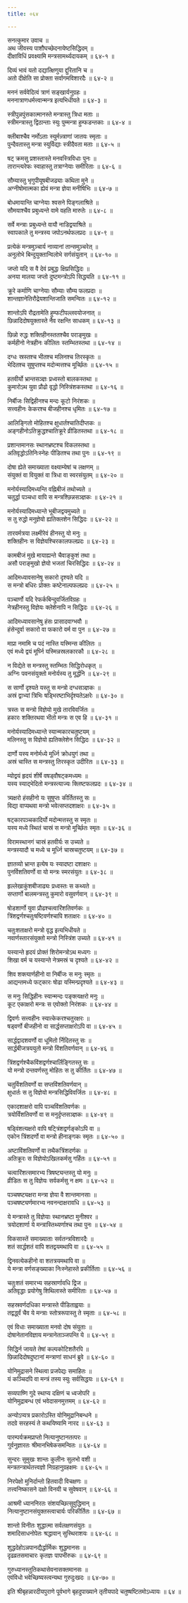 ```yaml
---
title: ०६४

---
```

सनत्कुमार उवाच ॥  
अथ जीवस्य पाशौघच्छेदनायेष्टसिद्धिदम् ॥  
दीक्षाविधिं प्रवक्ष्यामि मन्त्रसामर्थ्यदायकम् ॥ ६४-१ ॥  
  
दिव्यं भावं यतो दद्यात्क्षिणुया द्दुरितानि च ॥  
अतो दीक्षेति सा प्रोक्ता सर्वागमविशारदैः ॥ ६४-२ ॥  
  
मननं सर्ववेदित्वं त्राणं सङ्खार्यनुग्रहः ॥  
मननात्राणधर्मत्त्वान्मन्त्र इत्यभिधीयते ॥ ६४-३ ॥  
  
स्त्रीपुन्नपुंसकात्मानस्ते मन्त्रास्तु त्रिधा मताः ॥  
स्त्रीमन्त्रास्तु द्विठान्ताः स्युः पुम्मन्त्रा हुम्फडन्तकाः ॥ ६४-४ ॥  
  
क्लीबाश्चैव नर्मोऽताः स्युर्मन्न्त्राणां जातयः स्मृताः ॥  
पुन्दैवतास्तु मन्त्रा स्युर्विद्याः स्त्रीदैवता मताः ॥ ६४-५ ॥  
  
षट् क्रमसु प्रशस्तास्ते मनवस्त्रिविधाः पुनः ॥  
तारान्त्यरेफः स्वाहास्तु तत्राग्नेयाः समीरिताः ॥ ६४-६ ॥  
  
सौम्यास्तु भृगुपीयूषबीजढ्याः कथिता मुने ॥  
अग्नीषोमात्मका ह्येवं मन्त्रा ज्ञेया मनीषिभिः ॥ ६४-७ ॥  
  
बोधमायान्ति चाग्नेयाः श्वसने पिङ्गलाश्रिते ॥  
सौमयाश्चैव प्रबुध्यन्ते वामे वहति मारुतेः ॥ ६४-८ ॥  
  
सर्वे मन्त्राः प्रबुध्यन्ते वायौ नाडिद्वयाश्रिते ॥  
स्वापकाले तु मन्त्रस्य जपोऽनर्थफलप्रदः ॥ ६४-९ ॥  
  
प्रत्येकं मन्त्रमुञ्चार्य नाव्यानां तान्समुञ्चरेत् ॥  
अनुलोभे बिन्दुयुक्तान्विलोभे सर्गसंयुतान् ॥ ६४-१० ॥  
  
जप्तो यदि स वै देवं प्रबुद्धः क्षिप्रसिद्धिदः ॥  
अनया मालया जप्तो दुष्टमन्त्रोऽपि सिद्ध्यति ॥ ६४-११ ॥  
  
क्रूरे कर्माणि चाग्नेयाः सौम्याः सौम्य फलप्रदाः ॥  
शान्तज्ञानेतिरौद्रेयशान्तिजाति समन्वितः ॥ ६४-१२ ॥  
  
शान्तोऽपि रौद्रतामेति हुम्फटीपल्लवयोजनात् ॥  
छिन्नादिदोषयुक्तास्ते नैव रक्षन्ति साधकम् ॥ ६४-१३ ॥  
  
छिन्नो रुद्धः शक्तिहीनस्ततश्चैव पराङ्मुखः ॥  
कर्महीनो नेत्रहीनः कीलितः स्तम्भितस्तथा ॥ ६४-१४ ॥  
  
दग्धः स्रस्तश्च भीतश्च मलिनश्च तिरस्कृतः ॥  
भेदितश्च सुषुप्तश्च मदोन्मत्तश्च मूर्च्छितः ॥ ६४-१५ ॥  
  
हतवीर्यो भ्रान्तसञ्ज्ञः प्रध्वस्तो बालकस्तथा ॥  
कुमारोऽथ युवा प्रौढो वृद्धो निस्त्रिंशकस्तथा ॥ ६४-१६ ॥  
  
निर्बीजः सिद्विहीनश्च मन्दः कूटो निरंशकः ॥  
सत्त्वहीनः केकरश्च बीजहीनश्च धृमितः ॥ ६४-१७ ॥  
  
आलिङ्गितो मोहितश्च क्षुधार्तश्चातिदीप्तकः ॥  
अङ्गहीनोऽतिक्रुद्धश्चातिक्रूरे व्रीडितस्तथा ॥ ६४-१८ ॥  
  
प्रशान्तमानसः स्थानभ्रष्टश्च विकलस्तथा ॥  
अतिवृद्धोऽतिनिःस्नेहः पीडितश्च तथा पुनः ॥ ६४-१९ ॥  
  
दोषा ह्येते समाख्याता वक्ष्याम्येषां च लक्षणम् ॥  
संयुक्तं वा वियुक्तं वा त्रिधा वा स्वरसंयुतम् ॥ ६४-२० ॥  
  
मनोर्यस्यादिमध्यन्ति वह्निबीजं तथोच्यते ॥  
चतुर्द्धा पञ्चधा वापि स मन्त्रश्छिन्नसञ्ज्ञकः ॥ ६४-२१ ॥  
  
मनोर्यस्यादिमध्यान्ते भूबीजद्वयमुच्यते ॥  
स तु रुद्धो मनुज्ञेयो ह्यतिक्लशेन सिद्धिदः ॥ ६४-२२ ॥  
  
तारवर्मत्रया लक्ष्मीरेवं हीनस्तु यो मनुः ॥  
शक्तिहीनः स विज्ञेयश्चिरकालफलप्रदः ॥ ६४-२३ ॥  
  
कामबीजं मुखे मायाह्यन्ते चैवाङ्कुशं तथा ॥  
असौ पराङ्मुखो ज्ञेयो भजतां चिरसिद्धिदः ॥ ६४-२४ ॥  
  
आदिमध्यावसानेषु सकारो दृश्यते यदि ॥  
स मन्त्रो बधिरः प्रोक्तः कष्टेनाल्पफलप्रदः ॥ ६४-२५ ॥  
  
पञ्चार्णो यदि रेफर्कबिन्दुवर्जितविग्रहः ॥  
नेत्रहीनस्तु विज्ञेयः क्लेशेनापि न सिद्धिदः ॥ ६४-२६ ॥  
  
आदिमध्यावसानेषु हंसः प्रासादवाग्भवौ ॥  
हंसेन्दुर्वा सकारो वा फकारो वर्म वा पुन ॥ ६४-२७ ॥  
  
माप्रा नमामि च पदं नास्ति यस्मिन्स कीलितः ॥  
एवं मध्ये द्वयं मूर्घ्नि यस्मिन्नस्रलकारकौ ॥ ६४-२८ ॥  
  
न विद्येते स मन्त्रस्तु स्तम्भितः सिद्धिरोधकृत् ॥  
अग्निः पवनसंयुक्तो मनोर्यस्य तु मूर्द्धनि ॥ ६४-२९ ॥  
  
स सार्णो दृश्यते यस्तु स मन्त्रो दग्धसञ्ज्ञकः ॥  
अस्रं द्वाभ्यां त्रिभिः षड्भिरष्टाभिर्दृश्यतेऽक्षरेः ॥ ६४-३० ॥  
  
त्रस्तः स मन्त्रो विज्ञेयो मुखे तारविवर्जितः ॥  
हकारः शक्तिरथवा भीतो मन्त्रः स एव हि ॥ ६४-३१ ॥  
  
मनोर्यस्यादिमध्यान्ते स्यान्मकारचतुष्टयम् ॥  
मलिनस्तु स विज्ञेयो ह्यतिक्लेशेन सिद्धिदः ॥ ६४-३२ ॥  
  
दार्णो यस्य मनोर्मध्ये मूर्ध्नि क्रोधयुगं तथा ॥  
अस्रं चास्ति स मन्त्रस्तु तिरस्कृत उदीरितः ॥ ६४-३३ ॥  
  
म्योद्वयं हृदयं शीर्षे वषड्वौषट्कमध्यमः ॥  
यस्य स्याद्भेदितो मन्त्रस्त्याज्यः क्लिष्टफलप्रदः ॥ ६४-३४ ॥  
  
त्र्यक्षरो हंसहीनो यः सुषुप्तः कीर्तितस्तु सः ॥  
विद्या वाप्यथवा मन्त्रो भवेत्सप्तदशाक्षरः ॥ ६४-३५ ॥  
  
षट्कारपञ्चकादिर्यो मदोन्मत्तस्तु स स्मृतः ॥  
यस्य मध्ये स्थितं चास्रं स मन्त्रो मूर्च्छितः स्मृतः ॥ ६४-३६ ॥  
  
विरामस्थानगं चास्रं हतवीर्यः स उच्यते ॥  
मन्त्रस्यादौ च मध्ये च मूर्ध्नि चास्रचतुष्टयम् ॥ ६४-३७ ॥  
  
ज्ञातव्यो भ्रान्त इत्येष यः स्यादष्टा दशाक्षरः ॥  
पुनर्विशतिवर्णो वा यो मन्त्रः स्मरसंयुतः ॥ ६४-३८ ॥  
  
हृल्लेखाकुंशबीजाढ्यः प्रध्वस्तः स कथ्यते ॥  
सप्तार्णो बालमन्त्रस्तु कुमारो वसुवर्णवान् ॥ ६४-३९ ॥  
  
षोडशार्णो युवा प्रौढश्चत्वारिंशतिवर्णकः ॥  
त्रिंशद्वर्णश्चतुःषष्टिवर्णश्चापि शताक्षरः ॥ ६४-४० ॥  
  
चतुःशताक्षरो मन्त्रो वृद्ध इत्यभिधीयते ॥  
नवार्णस्तारसंयुक्तो मन्त्रो निस्त्रिंश उच्यते ॥ ६४-४१ ॥  
  
यस्यान्ते हृदयं प्रोक्तं शिरोमन्त्रोऽथ मध्यगः ॥  
शिखा वर्म च यस्यान्ते नेत्रमस्रं च दृश्यते ॥ ६४-४२ ॥  
  
शिव शक्त्यार्णहीनो वा निर्बीजः स मनुः स्मृतः ॥  
आद्यन्तमध्ये फट्कारः षोढा यस्मिन्प्रदृश्यते ॥ ६४-४३ ॥  
  
स मनुः सिद्धिहीनः स्यान्मन्दः पङ्क्त्यक्षरो मनुः ॥  
कूट एकाक्षरो मन्त्रः स एवोक्तो निरंशकः ॥ ६४-४४ ॥  
  
द्विवर्णः सत्त्वहीनः स्यात्केकरश्चतुरक्षरः ॥  
षड्वर्णो बीजहीनो वा सार्द्धसप्ताक्षरोऽपि वा ॥ ६४-४५ ॥  
  
सार्द्धद्वादशवर्णो वा धूमितो र्निदितस्तु सः ॥  
सार्द्धबीजत्रययुतो मन्त्रो विंशतिवर्णवान् ॥ ६४-४६ ॥  
  
त्रिंशद्वर्णश्चैकविंशद्वर्णश्चार्लिङ्गितस्तु सः ॥  
यो मन्त्रो दन्तवर्णस्तु मोहितः स तु कीर्तितः ॥ ६४-४७ ॥  
  
चतुर्विशतिवर्णो वा सप्तविंशतिवर्णवान् ॥  
क्षुधार्तः स तु विज्ञेयो मन्त्रसिद्धिविवर्जितः ॥ ६४-४८ ॥  
  
एकादशाक्षरो वापि पञ्चविंशतिवर्णकः ॥  
त्रयोर्विंशतिवर्णो वा स मनुर्दृप्तसञ्ज्ञकः ॥ ६४-४९ ॥  
  
षड्विंशत्यक्षरो वापि षट्त्रिंशद्वर्णङ्कोऽपि वा ॥  
एकोन त्रिंशदर्णो वा मन्त्रो हीनाङ्गकः स्मृतः ॥ ६४-५० ॥  
  
अष्टाविंशतिवर्णो वा तथैकत्रिंशदर्णकः ॥  
अतिक्रूरः स विज्ञेयोऽखिलकर्मसु गर्हितः ॥ ६४-५१ ॥  
  
चत्वारिंशत्समारभ्य त्रिषष्ट्यन्तस्तु यो मनुः ॥  
व्रीडितः स तु विज्ञेयः सर्वकर्मसु न क्षमः ॥ ६४-५२ ॥  
  
पञ्चषष्ट्यक्षरा मन्त्रा ज्ञेया वै शान्तमानसाः ॥  
पञ्चषष्ट्यर्णमारभ्य नवनन्दाक्षरावधि ॥ ६४-५३ ॥  
  
ये मन्त्रास्ते तु विज्ञेयाः स्थानभ्रष्टा मुनीश्वर ॥  
त्रयोदशार्णा ये मन्त्रास्तिथ्यर्णाश्च तथा पुनः ॥ ६४-५४ ॥  
  
विकसास्तें समाख्याताः सर्वतन्त्रविशारदैः ॥  
शतं सार्द्धशतं वापि शतद्वयमथापि वा ॥ ६४-५५ ॥  
  
द्विनवत्येकहीनो वा शतत्रयमथापि वा ॥  
ये मन्त्रा वर्णसङ्ख्याका निःस्नेहास्ते प्रकीर्तिताः ॥ ६४-५६ ॥  
  
चतुःशतं समारभ्य सहस्रार्णावधि द्विज ॥  
अतिवृद्धाः प्रयोगेषु शिथिलास्ते समीरिताः ॥ ६४-५७ ॥  
  
सहस्रवर्णदधिका मन्त्रास्ते पीडिताह्वयाः ॥  
तद्वर्द्ध्वं चैव ये मन्त्राः स्तोत्ररूपास्तु ते स्मृताः ॥ ६४-५८ ॥  
  
एवं विधाः समाख्याता मनवो दोष संयुताः ॥  
दोषानेतानविज्ञाय मन्त्रानेताञ्जपन्ति ये ॥ ६४-५९ ॥  
  
सिद्धिर्न जायते तेषां कल्पकोटिशतैरपि ॥  
छिन्नादिदोषदुष्टानां मन्त्राणां साधनं ब्रुवे ॥ ६४-६० ॥  
  
योनिमुद्रासने स्थित्वा प्रजपेद्यः समाहितः ॥  
यं कञ्चिदपि वा मन्त्रं तस्य स्युः सर्वसिद्धयः ॥ ६४-६१ ॥  
  
सव्यपाष्णि गुदे स्थाप्य दक्षिणं च ध्वजोपरि ॥  
योनिमुद्राबन्ध एवं भवेदासनमुत्तमम् ॥ ६४-६२ ॥  
  
अन्योऽप्यत्र प्रकारोऽस्ति योनिमुद्रानिबन्धने ॥  
तदग्रे सरहस्यं ते कथयिष्यामि नारद ॥ ६४-६३ ॥  
  
पारम्पर्यक्रमप्राप्तो नित्यानुष्टानतत्परः ॥  
गुर्वनुज्ञारतः श्रीमानभिषेकसमन्वितः ॥ ६४-६४ ॥  
  
सुन्दरः सुमुखः शान्तः कुलीनः सुलभो वशी ॥  
मन्त्रतन्त्रार्थतत्त्वज्ञो निग्रहानुग्रहक्षमः ॥ ६४-६५ ॥  
  
निरपेक्षो मुनिर्दान्तो हितवादी विचक्षणः ॥  
तत्त्वनिष्कासने दक्षो विनयी च सुवेषवान् ॥ ६४-६६ ॥  
  
आश्रमी ध्याननिरतः संशयच्छित्सुवुद्धिमान् ॥  
नित्यानुष्टानसंयुक्तस्त्वाचार्यः परिकीर्तितः ॥ ६४-६७ ॥  
  
शान्तो विनीतः शुद्धात्मा सर्वलक्षणसंयुतः ॥  
शमादिसाधनोपेतः श्रद्धावान् सुस्थिराशयः ॥ ६४-६८ ॥  
  
शुद्धदेहोऽन्नपानद्यैर्द्धार्मिकः शुद्धमानसः ॥  
दृढव्रतसमाचारः कृतज्ञः पापभीरुकः ॥ ६४-६९ ॥  
  
गुरुध्यानस्तुतिकथासेवनासक्तमानसः ॥  
एवंविधो भवेच्छिष्यस्त्वन्यथा गुरुदुःखदः ॥ ६४-७० ॥  
  
इति श्रीबृहन्नारदीयपुराणे पूर्वभागे बृहदुपाख्याने तृतीयपादे चतुष्षष्टितमोऽध्यायः ॥ ६४ ॥